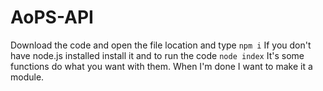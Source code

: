 # AoPS-API
Download the code and open the file location and type ``npm i``
If you don't have node.js installed install it and to run the code ``node index``
It's some functions do what you want with them. When I'm done I want to make it a module. 
